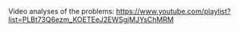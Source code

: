 Video analyses of the problems: https://www.youtube.com/playlist?list=PLBt73Q6ezm_KOETEeJ2EWSgjMJYsChMRM
